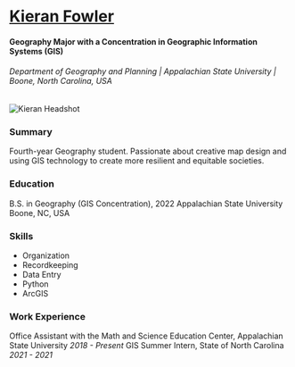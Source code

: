 [Kieran Fowler](www.linkedin.com/in/kieran-fowler-734702201)
==============

#### Geography Major with a Concentration in Geographic Information Systems (GIS)
###### Department of Geography and Planning | Appalachian State University | Boone, North Carolina, USA

![Kieran Headshot](https://i.imgur.com/QPmLT1Pm.jpg)

### Summary
Fourth-year Geography student. Passionate about creative map design and using GIS technology to create more resilient and equitable societies.

### Education
B.S. in Geography (GIS Concentration), 2022
Appalachian State University
Boone, NC, USA

### Skills
* Organization
* Recordkeeping
* Data Entry
* Python
* ArcGIS

### Work Experience
Office Assistant with the Math and Science Education Center, Appalachian State University *2018 - Present*
GIS Summer Intern, State of North Carolina
*2021 - 2021*
